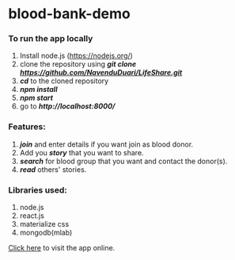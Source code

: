 # blood-bank-demo
### To run the app locally
1. Install node.js (https://nodejs.org/)
2. clone the repository using ***git clone https://github.com/NavenduDuari/LifeShare.git***
3. ***cd*** to the cloned repository
4. ***npm install***
5. ***npm start***
6. go to ***http://localhost:8000/***

### Features:
1. ***join*** and enter details if you want join as blood donor.
2. Add you ***story*** that you want to share.
3. ***search*** for blood group that you want and contact the donor(s).
4. ***read*** others' stories.

### Libraries used:
1. node.js
2. react.js
3. materialize css
4. mongodb(mlab)

[Click here](https://life-line-demo.herokuapp.com/) to visit the app online.
